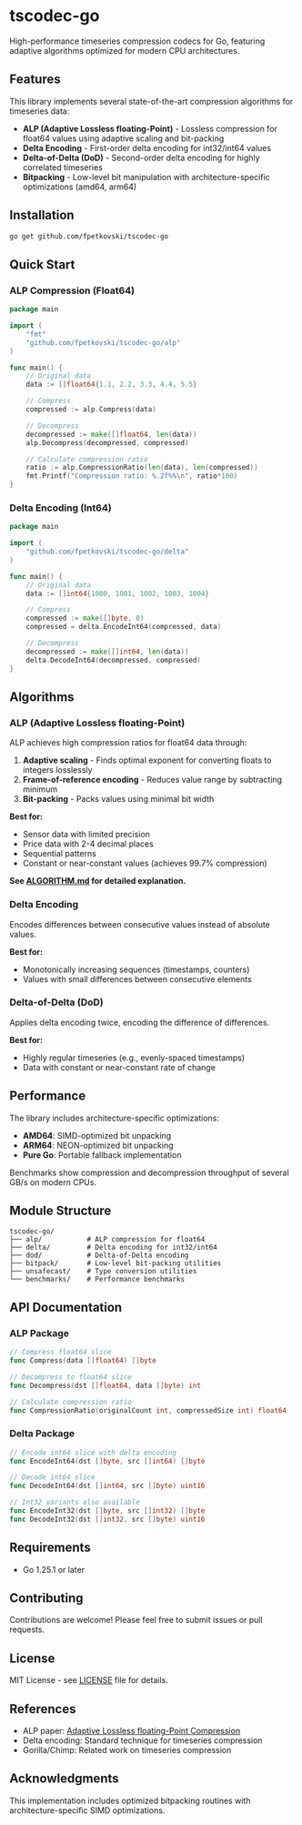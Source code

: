 # tscodec-go

High-performance timeseries compression codecs for Go, featuring adaptive algorithms optimized for modern CPU architectures.

## Features

This library implements several state-of-the-art compression algorithms for timeseries data:

- **ALP (Adaptive Lossless floating-Point)** - Lossless compression for float64 values using adaptive scaling and bit-packing
- **Delta Encoding** - First-order delta encoding for int32/int64 values
- **Delta-of-Delta (DoD)** - Second-order delta encoding for highly correlated timeseries
- **Bitpacking** - Low-level bit manipulation with architecture-specific optimizations (amd64, arm64)

## Installation

```bash
go get github.com/fpetkovski/tscodec-go
```

## Quick Start

### ALP Compression (Float64)

```go
package main

import (
    "fmt"
    "github.com/fpetkovski/tscodec-go/alp"
)

func main() {
    // Original data
    data := []float64{1.1, 2.2, 3.3, 4.4, 5.5}

    // Compress
    compressed := alp.Compress(data)

    // Decompress
    decompressed := make([]float64, len(data))
    alp.Decompress(decompressed, compressed)

    // Calculate compression ratio
    ratio := alp.CompressionRatio(len(data), len(compressed))
    fmt.Printf("Compression ratio: %.2f%%\n", ratio*100)
}
```

### Delta Encoding (Int64)

```go
package main

import (
    "github.com/fpetkovski/tscodec-go/delta"
)

func main() {
    // Original data
    data := []int64{1000, 1001, 1002, 1003, 1004}

    // Compress
    compressed := make([]byte, 0)
    compressed = delta.EncodeInt64(compressed, data)

    // Decompress
    decompressed := make([]int64, len(data))
    delta.DecodeInt64(decompressed, compressed)
}
```

## Algorithms

### ALP (Adaptive Lossless floating-Point)

ALP achieves high compression ratios for float64 data through:

1. **Adaptive scaling** - Finds optimal exponent for converting floats to integers losslessly
2. **Frame-of-reference encoding** - Reduces value range by subtracting minimum
3. **Bit-packing** - Packs values using minimal bit width

**Best for:**
- Sensor data with limited precision
- Price data with 2-4 decimal places
- Sequential patterns
- Constant or near-constant values (achieves 99.7% compression)

**See [ALGORITHM.md](ALGORITHM.md) for detailed explanation.**

### Delta Encoding

Encodes differences between consecutive values instead of absolute values.

**Best for:**
- Monotonically increasing sequences (timestamps, counters)
- Values with small differences between consecutive elements

### Delta-of-Delta (DoD)

Applies delta encoding twice, encoding the difference of differences.

**Best for:**
- Highly regular timeseries (e.g., evenly-spaced timestamps)
- Data with constant or near-constant rate of change

## Performance

The library includes architecture-specific optimizations:

- **AMD64**: SIMD-optimized bit unpacking
- **ARM64**: NEON-optimized bit unpacking
- **Pure Go**: Portable fallback implementation

Benchmarks show compression and decompression throughput of several GB/s on modern CPUs.

## Module Structure

```
tscodec-go/
├── alp/           # ALP compression for float64
├── delta/         # Delta encoding for int32/int64
├── dod/           # Delta-of-Delta encoding
├── bitpack/       # Low-level bit-packing utilities
├── unsafecast/    # Type conversion utilities
└── benchmarks/    # Performance benchmarks
```

## API Documentation

### ALP Package

```go
// Compress float64 slice
func Compress(data []float64) []byte

// Decompress to float64 slice
func Decompress(dst []float64, data []byte) int

// Calculate compression ratio
func CompressionRatio(originalCount int, compressedSize int) float64
```

### Delta Package

```go
// Encode int64 slice with delta encoding
func EncodeInt64(dst []byte, src []int64) []byte

// Decode int64 slice
func DecodeInt64(dst []int64, src []byte) uint16

// Int32 variants also available
func EncodeInt32(dst []byte, src []int32) []byte
func DecodeInt32(dst []int32, src []byte) uint16
```

## Requirements

- Go 1.25.1 or later

## Contributing

Contributions are welcome! Please feel free to submit issues or pull requests.

## License

MIT License - see [LICENSE](LICENSE) file for details.

## References

- ALP paper: [Adaptive Lossless floating-Point Compression](https://www.vldb.org/pvldb/vol16/p2953-afroozeh.pdf)
- Delta encoding: Standard technique for timeseries compression
- Gorilla/Chimp: Related work on timeseries compression

## Acknowledgments

This implementation includes optimized bitpacking routines with architecture-specific SIMD optimizations.

